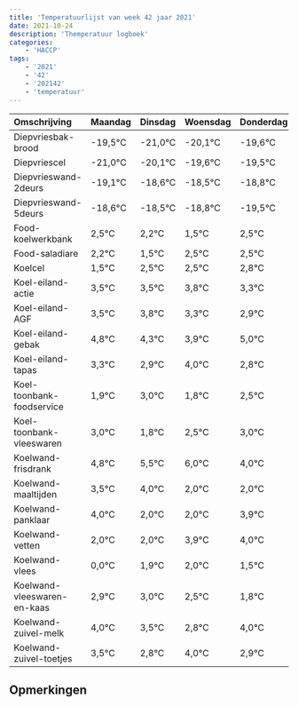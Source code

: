 ```yaml
---
title: 'Temperatuurlijst van week 42 jaar 2021'
date: 2021-10-24
description: 'Themperatuur logboek'
categories:
    - 'HACCP'
tags:
    - '2021'
    - '42'
    - '202142'
    - 'temperatuur'
---
```

|Omschrijving|Maandag|Dinsdag|Woensdag|Donderdag|Vrijdag|Zaterdag|Zondag|
|:---|:---|:---|:---|:---|:---|:---|:---|
|Diepvriesbak-brood|-19,5°C|-21,0°C|-20,1°C|-19,6°C|-19,5°C|-19,8°C|-20,5°C|
|Diepvriescel|-21,0°C|-20,1°C|-19,6°C|-19,5°C|-19,8°C|-20,5°C|-19,5°C|
|Diepvrieswand-2deurs|-19,1°C|-18,6°C|-18,5°C|-18,8°C|-19,5°C|-18,5°C|-18,5°C|
|Diepvrieswand-5deurs|-18,6°C|-18,5°C|-18,8°C|-19,5°C|-18,5°C|-18,5°C|-18,2°C|
|Food-koelwerkbank|2,5°C|2,2°C|1,5°C|2,5°C|2,5°C|2,8°C|2,3°C|
|Food-saladiare|2,2°C|1,5°C|2,5°C|2,5°C|2,8°C|2,3°C|1,9°C|
|Koelcel|1,5°C|2,5°C|2,5°C|2,8°C|2,3°C|1,9°C|3,0°C|
|Koel-eiland-actie|3,5°C|3,5°C|3,8°C|3,3°C|2,9°C|4,0°C|2,8°C|
|Koel-eiland-AGF|3,5°C|3,8°C|3,3°C|2,9°C|4,0°C|2,8°C|3,5°C|
|Koel-eiland-gebak|4,8°C|4,3°C|3,9°C|5,0°C|3,8°C|4,5°C|5,0°C|
|Koel-eiland-tapas|3,3°C|2,9°C|4,0°C|2,8°C|3,5°C|4,0°C|2,0°C|
|Koel-toonbank-foodservice|1,9°C|3,0°C|1,8°C|2,5°C|3,0°C|1,0°C|1,0°C|
|Koel-toonbank-vleeswaren|3,0°C|1,8°C|2,5°C|3,0°C|1,0°C|1,0°C|2,9°C|
|Koelwand-frisdrank|4,8°C|5,5°C|6,0°C|4,0°C|4,0°C|5,9°C|6,0°C|
|Koelwand-maaltijden|3,5°C|4,0°C|2,0°C|2,0°C|3,9°C|4,0°C|3,5°C|
|Koelwand-panklaar|4,0°C|2,0°C|2,0°C|3,9°C|4,0°C|3,5°C|2,8°C|
|Koelwand-vetten|2,0°C|2,0°C|3,9°C|4,0°C|3,5°C|2,8°C|4,0°C|
|Koelwand-vlees|0,0°C|1,9°C|2,0°C|1,5°C|0,8°C|2,0°C|0,9°C|
|Koelwand-vleeswaren-en-kaas|2,9°C|3,0°C|2,5°C|1,8°C|3,0°C|1,9°C|2,7°C|
|Koelwand-zuivel-melk|4,0°C|3,5°C|2,8°C|4,0°C|2,9°C|3,7°C|3,3°C|
|Koelwand-zuivel-toetjes|3,5°C|2,8°C|4,0°C|2,9°C|3,7°C|3,3°C|3,8°C|

## Opmerkingen



